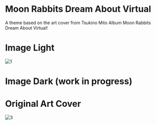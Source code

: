 # Moon Rabbits Dream About Virtual

A theme based on the art cover from Tsukino Mito Album Moon Rabbits Dream About Virtual!

# Image Light
![1](https://user-images.githubusercontent.com/79029257/130958839-c587fc1b-caa7-4989-9141-12bf038e8a85.png)

# Image Dark (work in progress)

# Original Art Cover
![3](https://user-images.githubusercontent.com/79029257/130959012-1e2cf78a-8c09-4f0d-b7aa-dc92fac975a3.png)
